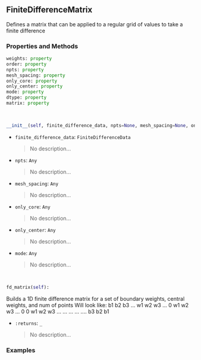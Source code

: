 ## <a id="McUtils.Zachary.Taylor.FiniteDifferenceFunction.FiniteDifferenceMatrix">FiniteDifferenceMatrix</a>
Defines a matrix that can be applied to a regular grid of values to take a finite difference

### Properties and Methods
```python
weights: property
order: property
npts: property
mesh_spacing: property
only_core: property
only_center: property
mode: property
dtype: property
matrix: property
```
<a id="McUtils.Zachary.Taylor.FiniteDifferenceFunction.FiniteDifferenceMatrix.__init__">&nbsp;</a>
```python
__init__(self, finite_difference_data, npts=None, mesh_spacing=None, only_core=False, only_center=False, mode='sparse', dtype='float64'): 
```

- `finite_difference_data`: `FiniteDifferenceData`
    >No description...
- `npts`: `Any`
    >No description...
- `mesh_spacing`: `Any`
    >No description...
- `only_core`: `Any`
    >No description...
- `only_center`: `Any`
    >No description...
- `mode`: `Any`
    >No description...

<a id="McUtils.Zachary.Taylor.FiniteDifferenceFunction.FiniteDifferenceMatrix.fd_matrix">&nbsp;</a>
```python
fd_matrix(self): 
```
Builds a 1D finite difference matrix for a set of boundary weights, central weights, and num of points
        Will look like:
            b1 b2 b3 ...
            w1 w2 w3 ...
            0  w1 w2 w3 ...
            0  0  w1 w2 w3 ...
                 ...
                 ...
                 ...
                    .... b3 b2 b1
- `:returns`: `_`
    >No description...

### Examples
